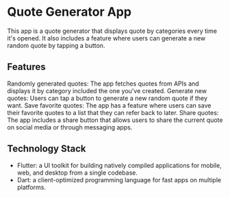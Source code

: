 # Quote Generator App

This app is a quote generator that displays quote by categories every time it's opened. It also includes a feature where users can generate a new random quote by tapping a button.

## Features

Randomly generated quotes: The app fetches quotes from APIs and displays it by category included the one you've created.
Generate new quotes: Users can tap a button to generate a new random quote if they want.
Save favorite quotes: The app has a feature where users can save their favorite quotes to a list that they can refer back to later.
Share quotes: The app includes a share button that allows users to share the current quote on social media or through messaging apps.

## Technology Stack

- Flutter: a UI toolkit for building natively compiled applications for mobile, web, and desktop from a single codebase.
- Dart: a client-optimized programming language for fast apps on multiple platforms.
